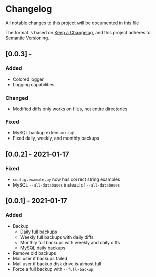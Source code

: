# Changelog

All notable changes to this project will be documented in this file

The format is based on [Keep a Changelog](https://keepachangelog.com/en/1.0.0/),
and this project adheres to [Semantic Versioning](https://semver.org/spec/v2.0.0.html).

## [0.0.3] -

### Added

- Colored logger
- Logging capabilities

### Changed

- Modified diffs only works on files, not entire directories

### Fixed

- MySQL backup extension .sql
- Fixed daily, weekly, and monthly backups

## [0.0.2] - 2021-01-17

### Fixed

- `config.example.py` now has correct string examples
- MySQL `--all-databases` instead of `--all-databeses`

## [0.0.1] - 2021-01-17

### Added

- Backup
  - Daily full backups
  - Weekly full backups with daily diffs
  - Monthly full backups with weekly and daily diffs
  - MySQL daily backups
- Remove old backups
- Mail user if backups failed
- Mail user if backup disk drive is almost full
- Force a full backup with `--full-backup`
